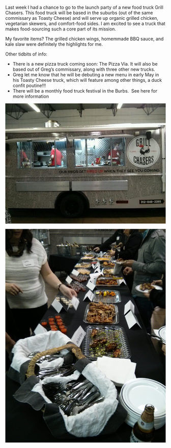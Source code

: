 Last week I had a chance to go to the launch party of a new food truck Grill Chasers. This food truck will be based in the suburbs (out of the same commissary as Toasty Cheese) and will serve up organic grilled chicken, vegetarian skewers, and comfort-food sides. I am excited to see a truck that makes food-sourcing such a core part of its mission.

My favorite items? The grilled chicken wings, homemmade BBQ sauce, and kale slaw were definitely the highlights for me.

Other tidbits of info:

* There is a new pizza truck coming soon: The Pizza Via. It will also be based out of Greg’s commissary, along with three other new trucks.
* Greg let me know that he will be debuting a new menu in early May in his Toasty Cheese truck, which will feature among other things, a duck confit poutine!!!
* There will be a monthly food truck festival in the Burbs.  See here for more information

![Grill Chasers](/assets/img/grillchasers.jpg)

![Grill Chasers Spread](/assets/img/grill_chasers_spread.jpg)
